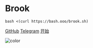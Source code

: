 # Brook

```
bash <(curl https://bash.ooo/brook.sh)
```

[GitHub](https://github.com/txthinking/brook)
[Telegram](https://t.me/brookgroup)
[开始](#brook)

![color](#ffffff)
